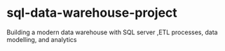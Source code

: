 # sql-data-warehouse-project
Building a modern data warehouse with SQL server ,ETL processes, data modelling, and analytics
